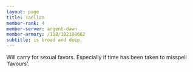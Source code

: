 ```yaml
---
layout: page
title: Taellan
member-rank: 4
member-server: argent-dawn
member-armory: /118/102188662
subtitle: is broad and deep.
---
```


Will carry for sexual favors.  Especially if time has been taken to misspell 'favours'.
